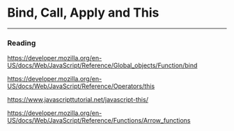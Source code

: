 # Bind, Call, Apply and This

---

### Reading

https://developer.mozilla.org/en-US/docs/Web/JavaScript/Reference/Global_objects/Function/bind

https://developer.mozilla.org/en-US/docs/Web/JavaScript/Reference/Operators/this

https://www.javascripttutorial.net/javascript-this/

https://developer.mozilla.org/en-US/docs/Web/JavaScript/Reference/Functions/Arrow_functions
